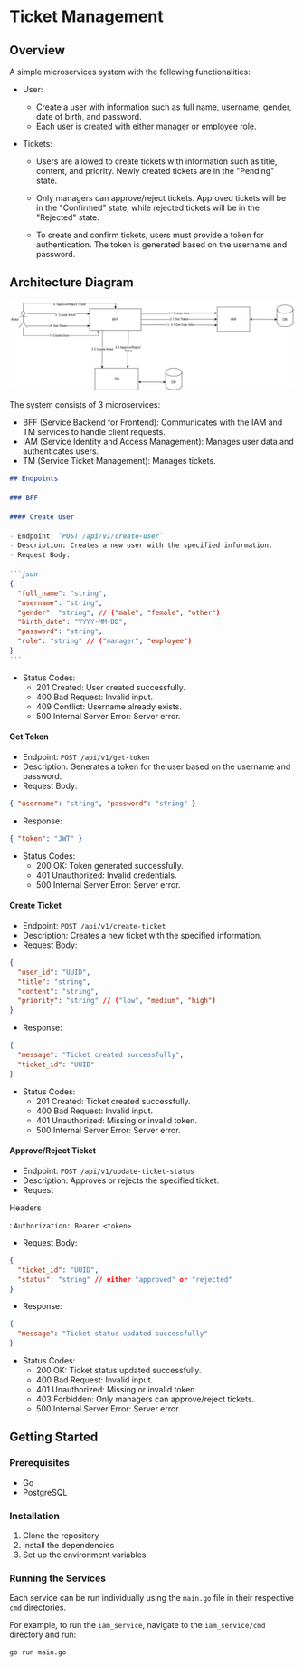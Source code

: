 # Ticket Management

## Overview

A simple microservices system with the following functionalities:

- User:
  - Create a user with information such as full name, username, gender, date of birth, and password.
  - Each user is created with either manager or employee role.
- Tickets:

  - Users are allowed to create tickets with information such as title, content, and priority. Newly created tickets are in the "Pending" state.

  - Only managers can approve/reject tickets. Approved tickets will be in the "Confirmed" state, while rejected tickets will be in the "Rejected" state.

  - To create and confirm tickets, users must provide a token for authentication. The token is generated based on the username and password.

## Architecture Diagram

![Architecture Diagram](architecture_diagram.png)

The system consists of 3 microservices:

- BFF (Service Backend for Frontend): Communicates with the IAM and TM services to handle client requests.
- IAM (Service Identity and Access Management): Manages user data and authenticates users.
- TM (Service Ticket Management): Manages tickets.

````markdown
## Endpoints

### BFF

#### Create User

- Endpoint: `POST /api/v1/create-user`
- Description: Creates a new user with the specified information.
- Request Body:

```json
{
  "full_name": "string",
  "username": "string",
  "gender": "string", // ("male", "female", "other")
  "birth_date": "YYYY-MM-DD",
  "password": "string",
  "role": "string" // ("manager", "employee")
}
```
````

- Status Codes:
  - 201 Created: User created successfully.
  - 400 Bad Request: Invalid input.
  - 409 Conflict: Username already exists.
  - 500 Internal Server Error: Server error.

#### Get Token

- Endpoint: `POST /api/v1/get-token`
- Description: Generates a token for the user based on the username and password.
- Request Body:

```json
{ "username": "string", "password": "string" }
```

- Response:

```json
{ "token": "JWT" }
```

- Status Codes:
  - 200 OK: Token generated successfully.
  - 401 Unauthorized: Invalid credentials.
  - 500 Internal Server Error: Server error.

#### Create Ticket

- Endpoint: `POST /api/v1/create-ticket`
- Description: Creates a new ticket with the specified information.
- Request Body:

```json
{
  "user_id": "UUID",
  "title": "string",
  "content": "string",
  "priority": "string" // ("low", "medium", "high")
}
```

- Response:

```json
{
  "message": "Ticket created successfully",
  "ticket_id": "UUID"
}
```

- Status Codes:
  - 201 Created: Ticket created successfully.
  - 400 Bad Request: Invalid input.
  - 401 Unauthorized: Missing or invalid token.
  - 500 Internal Server Error: Server error.

#### Approve/Reject Ticket

- Endpoint: `POST /api/v1/update-ticket-status`
- Description: Approves or rejects the specified ticket.
- Request

Headers

: `Authorization: Bearer <token>`

- Request Body:

```json
{
  "ticket_id": "UUID",
  "status": "string" // either "approved" or "rejected"
}
```

- Response:

```json
{
  "message": "Ticket status updated successfully"
}
```

- Status Codes:
  - 200 OK: Ticket status updated successfully.
  - 400 Bad Request: Invalid input.
  - 401 Unauthorized: Missing or invalid token.
  - 403 Forbidden: Only managers can approve/reject tickets.
  - 500 Internal Server Error: Server error.

## Getting Started

### Prerequisites

- Go
- PostgreSQL

### Installation

1. Clone the repository
2. Install the dependencies
3. Set up the environment variables

### Running the Services

Each service can be run individually using the `main.go` file in their respective `cmd` directories.

For example, to run the `iam_service`, navigate to the `iam_service/cmd` directory and run:

```sh
go run main.go
```
